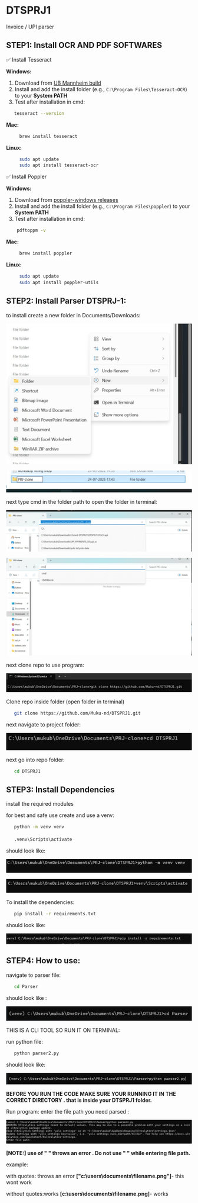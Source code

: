 # DTSPRJ1
Invoice / UPI parser



## STEP1: Install OCR AND PDF SOFTWARES
  ✅ Install Tesseract

   **Windows:**
   1. Download from [UB Mannheim build](https://github.com/UB-Mannheim/tesseract/wiki)
   2. Install and add the install folder (e.g., `C:\Program Files\Tesseract-OCR`) to your **System PATH**
   3. Test after installation in cmd:
      
   ```bash
      tesseract --version
   ```
      
   **Mac:**
   
  ```bash
       brew install tesseract
  ```

   **Linux:**

  ```bash
       sudo apt update
       sudo apt install tesseract-ocr
  ```
    
   ✅ Install  Poppler

   **Windows:**
   1. Download from [poppler-windows releases](https://github.com/oschwartz10612/poppler-windows/releases/)
   2. Install and add the install folder (e.g., `C:\Program Files\poppler`) to your **System PATH**
   3. Test after installation in cmd:
      
  ```bash
      pdftoppm -v
  ```
      
   **Mac:**
   
  ```bash
       brew install poppler
  ```

   **Linux:**

  ```bash
       sudo apt update
       sudo apt install poppler-utils
  ```




   
## STEP2: Install Parser DTSPRJ-1:

   to install create a new folder in Documents/Downloads:
   
   ![new folder screenshot](readme-assets/new-folder.jpeg)
   
   ![new folder screenshot2](readme-assets/new-folder-2.jpeg)


   next type cmd in the folder path to open the folder in terminal:
   
   ![cmd_screenshot](readme-assets/cmd_in_folder.jpeg)
   
   ![cmd_screenshot2](readme-assets/cmd_in_folder-2.jpeg)


   next clone repo to use program:
   
   ![cmd_clone](readme-assets/clone_repo.png)


   Clone repo inside folder (open folder in terminal)
   ```bash
      git clone https://github.com/Muku-nd/DTSPRJ1.git
   ```

   next navigate to project folder:
   
   ![cmd_navigate](readme-assets/cmd_navigate.jpeg)

   next go into repo folder:
   ```bash
      cd DTSPRJ1
   ```




## STEP3: Install Dependencies
   install the required modules

   for best and safe use create and use a venv:

   ```bash
      python -m venv venv

      .venv\Scripts\activate
   ```
   should look like:
   
   ![venv](readme-assets/venv_create.jpeg)

   ![venv2](readme-assets/venv_activate.jpeg)

   To install the dependencies:

  ```bash
     pip install -r requirements.txt
  ```
  should look like:
  
  ![pip](readme-assets/pip_install.jpeg)




## STEP4: How to use:

   navigate to parser file:
   ```bash
      cd Parser
   ```
   should look like :
   
   ![Parser](readme-assets/Parser_folder.jpeg)

   
   THIS IS A CLI TOOL SO RUN IT ON TERMINAL: 
   
   run python file:
   ```bash
      python parser2.py
   ```
   should look like:
   
   ![python run](readme-assets/python_run.jpeg)
   
   **BEFORE YOU RUN THE CODE MAKE SURE YOUR RUNNING IT IN THE CORRECT DIRECTORY . that is inside your DTSPRJ1 folder.**


   Run program: enter the file path you need parsed :
   
   ![App Screenshot](readme-assets/terminal_enter_file.jpeg)


**[NOTE:] use of " " throws an error . Do not use " " while entering file path.**

example: 

with quotes: throws an error
**["c:\users\documents\filename.png"]**- this wont work

without quotes:works
**[c:\users\documents\filename.png]**- works
